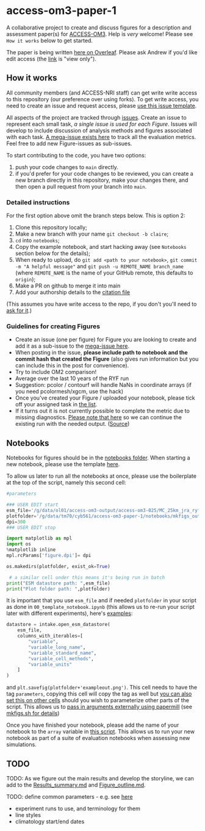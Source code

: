 # access-om3-paper-1

A collaborative project to create and discuss figures for a description and assessment paper(s) for [ACCESS-OM3](https://github.com/ACCESS-NRI/access-om3-configs). Help is _very_ welcome! Please see `How it works` below to get started.

The paper is being written [here on Overleaf](https://www.overleaf.com/read/pygvjbmmghsv#b18c9c). Please ask Andrew if you'd like edit access (the [link](https://www.overleaf.com/read/pygvjbmmghsv#b18c9c) is "view only"). 

## How it works

All community members (and ACCESS-NRI staff) can get write write access to this repository (our preference over using forks). To get write access, you need to create an issue and request access, please [use this issue template](https://github.com/ACCESS-Community-Hub/access-om3-paper-1/issues/new?template=add-user-request-to--access-om3-paper-1--repository-.md).

All aspects of the project are tracked through [issues](https://github.com/ACCESS-Community-Hub/access-om3-25km-paper-1/issues). Create an issue to represent each small task, _a single issue is used for each Figure_. Issues will develop to include discussion of analysis methods and figures associated with each task. [A mega-issue exists here](https://github.com/ACCESS-Community-Hub/access-om3-paper-1/issues/23) to track all the evaluation metrics. Feel free to add new Figure-issues as sub-issues.

To start contributing to the code, you have two options:
 1. push your code changes to `main` directly. 
 1. if you'd prefer for your code changes to be reviewed, you can create a new branch directly in this repository, make your changes there, and then open a pull request from your branch into `main`. 

### Detailed instructions 

For the first option above omit the branch steps below. This is option 2:

 1. Clone this repository locally;
 2. Make a new branch with your name `git checkout -b claire`;
 3. `cd` into `notebooks`;
 4. Copy the example notebook, and start hacking away (see `Notebooks` section below for the details);
 5. When ready to upload, do `git add <path to your notebook>`, `git commit -m "A helpful message"` and `git push -u REMOTE_NAME branch_name` (where `REMOTE_NAME` is the name of your GitHub remote, this defaults to `origin`);
 6. Make a PR on github to merge it into main
 7. Add your authorship details to the [citation file](https://github.com/ACCESS-Community-Hub/access-om3-paper-1/blob/main/CITATION.cff)

(This assumes you have write access to the repo, if you don't you'll need to [ask for it](https://github.com/ACCESS-Community-Hub/access-om3-paper-1/issues/new?template=add-user-request-to--access-om3-paper-1--repository-.md).)


### Guidelines for creating Figures
 - Create an issue (one per figure) for Figure you are looking to create and add it as a sub-issue to the [mega-issue  here](https://github.com/ACCESS-Community-Hub/access-om3-paper-1/issues/23).
 - When posting in the issue, **please include path to notebook and the commit hash that created the Figure** (also gives run information but you can include this in the post for convenience).
 - Try to include OM2 comparison!
 - Average over the last 10 years of the RYF run
 - Suggestion: pcolor / contourf will handle NaNs in coordinate arrays (if you need pcolormesh/xgcm, use the hack)
 - Once you've created your Figure / uploaded your notebook, please tick off your assigned task in [the list](https://github.com/ACCESS-Community-Hub/access-om3-paper-1/issues/23#issue-3308829506).
 - If it turns out it is not currently possible to complete the metric due to missing diagnostics. [Please note that here](https://github.com/ACCESS-NRI/access-om3-configs/issues/718) so we can continue the existing run with the needed output.
([Source](https://github.com/ACCESS-Community-Hub/access-om3-paper-1/issues/23#issue-3308829506))

## Notebooks

Notebooks for figures should be in the [notebooks folder](https://github.com/ACCESS-Community-Hub/access-om3-25km-paper-1/blob/main/notebooks). When starting a new notebook, please use the template [here](https://github.com/ACCESS-Community-Hub/access-om3-paper-1/blob/main/notebooks/00_template_notebook.ipynb). 

To allow us later to run all the notebooks at once, please use the boilerplate at the top of the script, namely this second cell:
```python
#parameters

### USER EDIT start
esm_file='/g/data/ol01/access-om3-output/access-om3-025/MC_25km_jra_ryf-1.0-beta/experiment_datastore.json'
plotfolder='/g/data/tm70/cyb561/access-om3-paper-1/notebooks/mkfigs_output/2/'
dpi=300
### USER EDIT stop

import matplotlib as mpl
import os
%matplotlib inline
mpl.rcParams['figure.dpi']= dpi

os.makedirs(plotfolder, exist_ok=True)

 # a similar cell under this means it's being run in batch
print("ESM datastore path: ",esm_file)
print("Plot folder path: ",plotfolder)
```

It is important that you use `esm_file` and if needed `plotfolder` in your script as done in `00_template_notebook.ipynb` (this allows us to re-run your script later with different experiments), here's [examples](https://github.com/ACCESS-Community-Hub/access-om3-paper-1/blob/main/notebooks/00_template_notebook.ipynb):
```python
datastore = intake.open_esm_datastore(
    esm_file,
    columns_with_iterables=[
        "variable",
        "variable_long_name",
        "variable_standard_name",
        "variable_cell_methods",
        "variable_units"
    ]
)
```
and `plt.savefig(plotfolder+'exampleout.png')`. This cell needs to have the tag `parameters`, copying this cell will copy the tag as well but [you can also set this on other cells](https://papermill.readthedocs.io/en/latest/usage-parameterize.html) should you wish to parameterize other parts of the script. This allows us to [pass in arguments externally using papermill](https://papermill.readthedocs.io/en/latest/usage-cli.html) (see [mkfigs.sh for details](https://github.com/ACCESS-Community-Hub/access-om3-paper-1/blob/main/notebooks/mkfigs.sh))

Once you have finished your notebook, please add the name of your notebook to the `array` variable in [this script](https://github.com/ACCESS-Community-Hub/access-om3-paper-1/blob/8f636ad6862dd141378c0f0f470c4c8c895dea38/notebooks/mkfigs.sh#L62-L63). This allows us to run your new notebook as part of a suite of evaluation notebooks when assessing new simulations.

## TODO

TODO: As we figure out the main results and develop the storyline, we can add to the [Results_summary.md](https://github.com/ACCESS-Community-Hub/access-om3-25km-paper-1/blob/main/Results_summary.md) and [Figure_outline.md](https://github.com/ACCESS-Community-Hub/access-om3-25km-paper-1/blob/main/Figure_outline.md).

TODO: define common parameters - e.g. see [here]([https://github.com/pedrocol/basal_mom5-collaborative-project?tab=readme-ov-file#plotting-formatsdict](https://github.com/ACCESS-Community-Hub/access-om3-paper-1/blob/main/notebooks/find_and_load_OM3_25km_ryf_1.0-beta.ipynb))
- experiment runs to use, and terminology for them
- line styles
- climatology start/end dates

